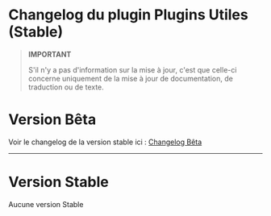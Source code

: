 # Changelog du plugin Plugins Utiles (Stable)

>**IMPORTANT**
>
>S'il n'y a pas d'information sur la mise à jour, c'est que celle-ci concerne uniquement de la mise à jour de documentation, de traduction ou de texte.

# Version Bêta
Voir le changelog de la version stable ici : [Changelog Bêta](https://github.com/BisonJeedom/documentations/blob/main/pluginsutiles/changelog_beta.md)

<hr/>

# Version Stable

Aucune version Stable
